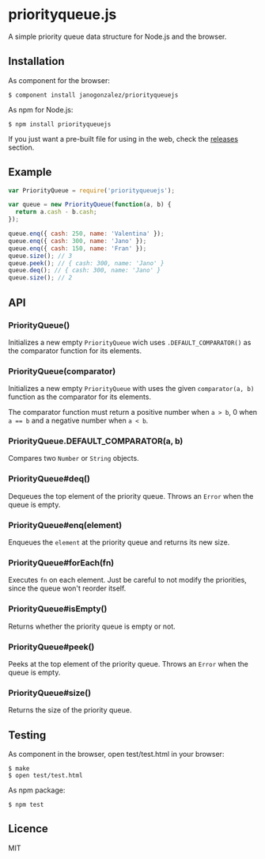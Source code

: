 # priorityqueue.js

A simple priority queue data structure for Node.js and the browser.

## Installation

As component for the browser:

```
$ component install janogonzalez/priorityqueuejs
```

As npm for Node.js:

```
$ npm install priorityqueuejs
```

If you just want a pre-built file for using in the web, check the [releases](
https://github.com/janogonzalez/priorityqueuejs/releases) section.

## Example

```js
var PriorityQueue = require('priorityqueuejs');

var queue = new PriorityQueue(function(a, b) {
  return a.cash - b.cash;
});

queue.enq({ cash: 250, name: 'Valentina' });
queue.enq({ cash: 300, name: 'Jano' });
queue.enq({ cash: 150, name: 'Fran' });
queue.size(); // 3
queue.peek(); // { cash: 300, name: 'Jano' }
queue.deq(); // { cash: 300, name: 'Jano' }
queue.size(); // 2
```

## API

### PriorityQueue()

Initializes a new empty `PriorityQueue` wich uses `.DEFAULT_COMPARATOR()` as
the comparator function for its elements.

### PriorityQueue(comparator)

Initializes a new empty `PriorityQueue` with uses the given `comparator(a, b)`
function as the comparator for its elements.

The comparator function must return a positive number when `a > b`, 0 when
`a == b` and a negative number when `a < b`.

### PriorityQueue.DEFAULT_COMPARATOR(a, b)

Compares two `Number` or `String` objects.

### PriorityQueue#deq()

Dequeues the top element of the priority queue.
Throws an `Error` when the queue is empty.

### PriorityQueue#enq(element)

Enqueues the `element` at the priority queue and returns its new size.

### PriorityQueue#forEach(fn)

Executes `fn` on each element. Just be careful to not modify the priorities,
since the queue won't reorder itself.

### PriorityQueue#isEmpty()

Returns whether the priority queue is empty or not.

### PriorityQueue#peek()

Peeks at the top element of the priority queue.
Throws an `Error` when the queue is empty.

### PriorityQueue#size()

Returns the size of the priority queue.

## Testing

As component in the browser, open test/test.html in your browser:

```
$ make
$ open test/test.html
```

As npm package:

```
$ npm test
```

## Licence

MIT

